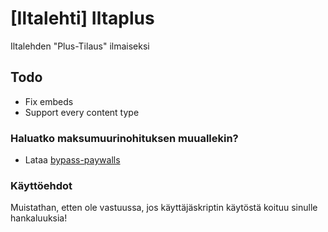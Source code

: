 # [Iltalehti] Iltaplus

Iltalehden "Plus-Tilaus" ilmaiseksi

## Todo

* Fix embeds
* Support every content type

### Haluatko maksumuurinohituksen muuallekin?

* Lataa [bypass-paywalls](https://github.com/iamadamdev/bypass-paywalls-chrome)

### Käyttöehdot

Muistathan, etten ole vastuussa, jos käyttäjäskriptin käytöstä koituu sinulle hankaluuksia!
